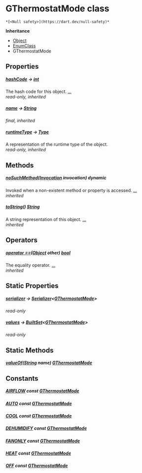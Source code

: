 


# GThermostatMode class






    *[<Null safety>](https://dart.dev/null-safety)*





**Inheritance**

- [Object](https://api.flutter.dev/flutter/dart-core/Object-class.html)
- [EnumClass](https://pub.dev/documentation/built_value/8.1.4/built_value/EnumClass-class.html)
- GThermostatMode







## Properties

##### [hashCode](https://api.flutter.dev/flutter/dart-core/Object/hashCode.html) &#8594; [int](https://api.flutter.dev/flutter/dart-core/int-class.html)



The hash code for this object. [...](https://api.flutter.dev/flutter/dart-core/Object/hashCode.html)  
_read-only, inherited_



##### [name](https://pub.dev/documentation/built_value/8.1.4/built_value/EnumClass/name.html) &#8594; [String](https://api.flutter.dev/flutter/dart-core/String-class.html)



   
_final, inherited_



##### [runtimeType](https://api.flutter.dev/flutter/dart-core/Object/runtimeType.html) &#8594; [Type](https://api.flutter.dev/flutter/dart-core/Type-class.html)



A representation of the runtime type of the object.   
_read-only, inherited_




## Methods

##### [noSuchMethod](https://api.flutter.dev/flutter/dart-core/Object/noSuchMethod.html)([Invocation](https://api.flutter.dev/flutter/dart-core/Invocation-class.html) invocation) dynamic



Invoked when a non-existent method or property is accessed. [...](https://api.flutter.dev/flutter/dart-core/Object/noSuchMethod.html)  
_inherited_



##### [toString](https://pub.dev/documentation/built_value/8.1.4/built_value/EnumClass/toString.html)() [String](https://api.flutter.dev/flutter/dart-core/String-class.html)



A string representation of this object. [...](https://pub.dev/documentation/built_value/8.1.4/built_value/EnumClass/toString.html)  
_inherited_




## Operators

##### [operator ==](https://api.flutter.dev/flutter/dart-core/Object/operator_equals.html)([Object](https://api.flutter.dev/flutter/dart-core/Object-class.html) other) [bool](https://api.flutter.dev/flutter/dart-core/bool-class.html)



The equality operator. [...](https://api.flutter.dev/flutter/dart-core/Object/operator_equals.html)  
_inherited_




## Static Properties

##### [serializer](../third_party_yonomi_graphql_schema___generated___schema.docs.schema.gql/GThermostatMode/serializer.md) &#8594; [Serializer](https://pub.dev/documentation/built_value/8.1.4/serializer/Serializer-class.html)&lt;[GThermostatMode](../third_party_yonomi_graphql_schema___generated___schema.docs.schema.gql/GThermostatMode-class.md)>



   
_read-only_



##### [values](../third_party_yonomi_graphql_schema___generated___schema.docs.schema.gql/GThermostatMode/values.md) &#8594; [BuiltSet](https://pub.dev/documentation/built_collection/5.1.1/built_collection/BuiltSet-class.html)&lt;[GThermostatMode](../third_party_yonomi_graphql_schema___generated___schema.docs.schema.gql/GThermostatMode-class.md)>



   
_read-only_




## Static Methods

##### [valueOf](../third_party_yonomi_graphql_schema___generated___schema.docs.schema.gql/GThermostatMode/valueOf.md)([String](https://api.flutter.dev/flutter/dart-core/String-class.html) name) [GThermostatMode](../third_party_yonomi_graphql_schema___generated___schema.docs.schema.gql/GThermostatMode-class.md)



   





## Constants

##### [AIRFLOW](../third_party_yonomi_graphql_schema___generated___schema.docs.schema.gql/GThermostatMode/AIRFLOW-constant.md) const [GThermostatMode](../third_party_yonomi_graphql_schema___generated___schema.docs.schema.gql/GThermostatMode-class.md)



   




##### [AUTO](../third_party_yonomi_graphql_schema___generated___schema.docs.schema.gql/GThermostatMode/AUTO-constant.md) const [GThermostatMode](../third_party_yonomi_graphql_schema___generated___schema.docs.schema.gql/GThermostatMode-class.md)



   




##### [COOL](../third_party_yonomi_graphql_schema___generated___schema.docs.schema.gql/GThermostatMode/COOL-constant.md) const [GThermostatMode](../third_party_yonomi_graphql_schema___generated___schema.docs.schema.gql/GThermostatMode-class.md)



   




##### [DEHUMIDIFY](../third_party_yonomi_graphql_schema___generated___schema.docs.schema.gql/GThermostatMode/DEHUMIDIFY-constant.md) const [GThermostatMode](../third_party_yonomi_graphql_schema___generated___schema.docs.schema.gql/GThermostatMode-class.md)



   




##### [FANONLY](../third_party_yonomi_graphql_schema___generated___schema.docs.schema.gql/GThermostatMode/FANONLY-constant.md) const [GThermostatMode](../third_party_yonomi_graphql_schema___generated___schema.docs.schema.gql/GThermostatMode-class.md)



   




##### [HEAT](../third_party_yonomi_graphql_schema___generated___schema.docs.schema.gql/GThermostatMode/HEAT-constant.md) const [GThermostatMode](../third_party_yonomi_graphql_schema___generated___schema.docs.schema.gql/GThermostatMode-class.md)



   




##### [OFF](../third_party_yonomi_graphql_schema___generated___schema.docs.schema.gql/GThermostatMode/OFF-constant.md) const [GThermostatMode](../third_party_yonomi_graphql_schema___generated___schema.docs.schema.gql/GThermostatMode-class.md)



   









